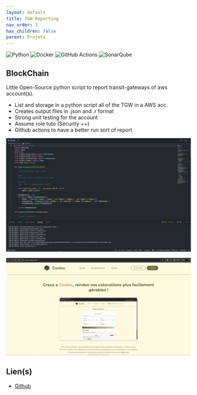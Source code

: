 ```yaml
---
layout: default
title: TGW-Reporting
nav_order: 3
has_children: false
parent: Projets
---
```


![Python](https://img.shields.io/badge/python-3670A0?style=flat&logo=python&logoColor=ffdd54) ![Docker](https://img.shields.io/badge/docker-%230db7ed.svg?style=flat&logo=docker&logoColor=white) ![GitHub Actions](https://img.shields.io/badge/github%20actions-%232671E5.svg?style=flat&logo=githubactions&logoColor=white) ![SonarQube](https://img.shields.io/badge/SonarQube-black?style=flat&logo=sonarqube&logoColor=4E9BCD)

## BlockChain

Little Open-Source python script to report transit-gateways of aws account(s).

- List and storage in a python script all of the TGW in a AWS acc.
- Creates output files in .json and .r format
- Strong unit testing for the account
- Assume role tuto (Security ++)
- Github actions to have a better run sort of report

![VsCode with the project running](blockchain.png)

![Homepage](cooloc.png)

## Lien(s)

- [Github](https://github.com/MathieuAudibert/TGW-Reporting)
